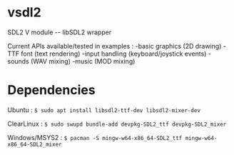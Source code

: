 # vsdl2
SDL2 V module -- libSDL2 wrapper

Current APIs available/tested in examples :
-basic graphics (2D drawing)
-TTF font (text rendering)
-input handling (keyboard/joystick events)
-sounds (WAV mixing)
-music (MOD mixing)

# Dependencies
Ubuntu :
`$ sudo apt install libsdl2-ttf-dev libsdl2-mixer-dev`

ClearLinux :
`$ sudo swupd bundle-add devpkg-SDL2_ttf devpkg-SDL2_mixer`

Windows/MSYS2 :
`$ pacman -S mingw-w64-x86_64-SDL2_ttf mingw-w64-x86_64-SDL2_mixer`
